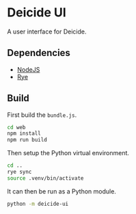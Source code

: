 # Deicide UI

A user interface for Deicide.

## Dependencies

- [NodeJS](https://nodejs.org/)
- [Rye](https://rye-up.com/)

## Build

First build the `bundle.js`.

```bash
cd web
npm install
npm run build
```

Then setup the Python virtual environment.

```bash
cd ..
rye sync
source .venv/bin/activate
```

It can then be run as a Python module.

```bash
python -m deicide-ui
```
